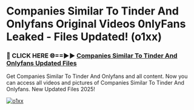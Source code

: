 # Companies Similar To Tinder And Onlyfans Original Videos 0nlyFans Leaked - Files Updated! (o1xx)

<h3>🔴 CLICK HERE 🌐==►► <a href="https://tinyurl.com/2jnfzry5" rel="nofollow">Companies Similar To Tinder And Onlyfans Updated Files</a></h3>

Get Companies Similar To Tinder And Onlyfans and all content. Now you can access all videos and pictures of Companies Similar To Tinder And Onlyfans. New Updated Files 2025!

[![o1xx](https://i.imgur.com/GyGTBgg.gif)](https://tinyurl.com/2jnfzry5)
